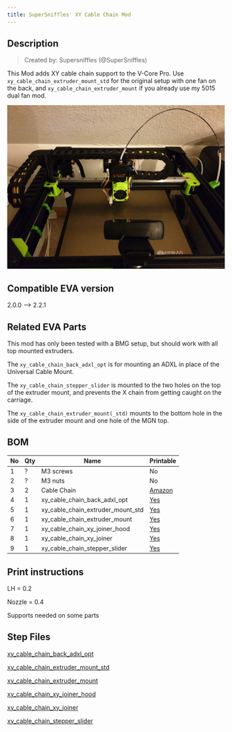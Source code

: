 ```yaml
---
title: SuperSniffles' XY Cable Chain Mod
---
```


## Description

> Created by: Supersniffles (@SuperSniffles)

This Mod adds XY cable chain support to the V-Core Pro.
Use `xy_cable_chain_extruder_mount_std` for the original setup with one fan on the back, and `xy_cable_chain_extruder_mount` if you already use my 5015 dual fan mod.

![Dual 5015 Part Fan Mod](assets/xy_cable_chain_mod.jpg)

## Compatible EVA version
2.0.0 --> 2.2.1

## Related EVA Parts
This mod has only been tested with a BMG setup, but should work with all top mounted extruders.

The `xy_cable_chain_back_adxl_opt` is for mounting an ADXL in place of the Universal Cable Mount.

The `xy_cable_chain_stepper_slider` is mounted to the two holes on the top of the extruder mount, and prevents the X chain from getting caught on the carriage.

The `xy_cable_chain_extruder_mount(_std)` mounts to the bottom hole in the side of the extruder mount and one hole of the MGN top.


## BOM
| No | Qty | Name                                           | Printable |
| -- | --- | ---------------------------------------------- | --------- |
| 1  | ?   | M3 screws                                      | No        |
| 2  | ?   | M3 nuts                                        | No        |
| 3  | 2   | Cable Chain                                    | [Amazon](https://www.amazon.de/gp/product/B07VGC8QJR/) |
| 4  | 1   | xy_cable_chain_back_adxl_opt                   | [Yes](stl/xy_cable_chain_back_adxl_opt.stl) |
| 5  | 1   | xy_cable_chain_extruder_mount_std              | [Yes](stl/xy_cable_chain_extruder_mount_std.stl) |
| 6  | 1   | xy_cable_chain_extruder_mount                  | [Yes](stl/xy_cable_chain_extruder_mount.stl) |
| 7  | 1   | xy_cable_chain_xy_joiner_hood                  | [Yes](stl/xy_cable_chain_xy_joiner_hood.stl) |
| 8  | 1   | xy_cable_chain_xy_joiner                       | [Yes](stl/xy_cable_chain_xy_joiner.stl) |
| 9  | 1   | xy_cable_chain_stepper_slider                  | [Yes](stl/xy_cable_chain_stepper_slider.stl) |

## Print instructions
LH = 0.2

Nozzle = 0.4

Supports needed on some parts


## Step Files
[xy_cable_chain_back_adxl_opt](assets/xy_cable_chain_back_adxl_opt.stp)

[xy_cable_chain_extruder_mount_std](assets/xy_cable_chain_extruder_mount_std.stp)

[xy_cable_chain_extruder_mount](assets/xy_cable_chain_extruder_mount.stp)

[xy_cable_chain_xy_joiner_hood](assets/xy_cable_chain_xy_joiner_hood.stp)

[xy_cable_chain_xy_joiner](assets/xy_cable_chain_xy_joiner.stp)

[xy_cable_chain_stepper_slider](assets/xy_cable_chain_stepper_slider.stp)

